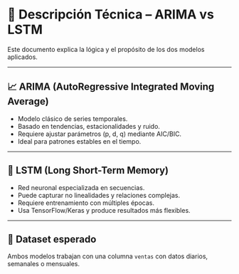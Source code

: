 # 🧠 Descripción Técnica – ARIMA vs LSTM

Este documento explica la lógica y el propósito de los dos modelos aplicados.

---

## 📈 ARIMA (AutoRegressive Integrated Moving Average)

- Modelo clásico de series temporales.
- Basado en tendencias, estacionalidades y ruido.
- Requiere ajustar parámetros (p, d, q) mediante AIC/BIC.
- Ideal para patrones estables en el tiempo.

---

## 🤖 LSTM (Long Short-Term Memory)

- Red neuronal especializada en secuencias.
- Puede capturar no linealidades y relaciones complejas.
- Requiere entrenamiento con múltiples épocas.
- Usa TensorFlow/Keras y produce resultados más flexibles.

---

## 🧪 Dataset esperado

Ambos modelos trabajan con una columna `ventas` con datos diarios, semanales o mensuales.